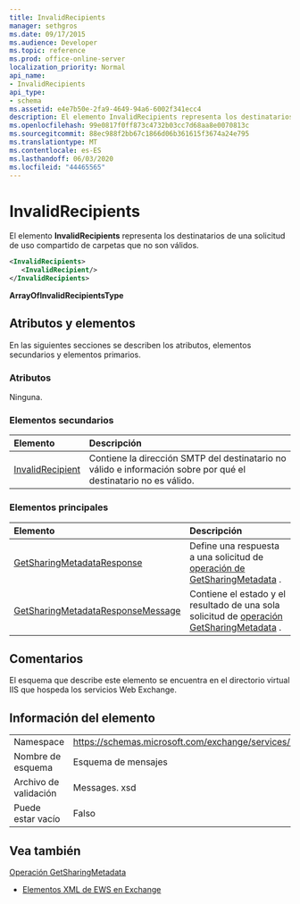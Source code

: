 ```yaml
---
title: InvalidRecipients
manager: sethgros
ms.date: 09/17/2015
ms.audience: Developer
ms.topic: reference
ms.prod: office-online-server
localization_priority: Normal
api_name:
- InvalidRecipients
api_type:
- schema
ms.assetid: e4e7b50e-2fa9-4649-94a6-6002f341ecc4
description: El elemento InvalidRecipients representa los destinatarios de una solicitud de uso compartido de carpetas que no son válidos.
ms.openlocfilehash: 99e0817f0ff873c4732b03cc7d68aa8e0070813c
ms.sourcegitcommit: 88ec988f2bb67c1866d06b361615f3674a24e795
ms.translationtype: MT
ms.contentlocale: es-ES
ms.lasthandoff: 06/03/2020
ms.locfileid: "44465565"
---
```

# <a name="invalidrecipients"></a>InvalidRecipients

El elemento **InvalidRecipients** representa los destinatarios de una solicitud de uso compartido de carpetas que no son válidos. 
  
```XML
<InvalidRecipients>
   <InvalidRecipient/>
</InvalidRecipients>
```

 **ArrayOfInvalidRecipientsType**
## <a name="attributes-and-elements"></a>Atributos y elementos

En las siguientes secciones se describen los atributos, elementos secundarios y elementos primarios.
  
### <a name="attributes"></a>Atributos

Ninguna.
  
### <a name="child-elements"></a>Elementos secundarios

|**Elemento**|**Descripción**|
|:-----|:-----|
|[InvalidRecipient](invalidrecipient.md) <br/> |Contiene la dirección SMTP del destinatario no válido e información sobre por qué el destinatario no es válido.  <br/> |
   
### <a name="parent-elements"></a>Elementos principales

|**Elemento**|**Descripción**|
|:-----|:-----|
|[GetSharingMetadataResponse](getsharingmetadataresponse.md) <br/> |Define una respuesta a una solicitud de [operación de GetSharingMetadata](getsharingmetadata-operation.md) .  <br/> |
|[GetSharingMetadataResponseMessage](getsharingmetadataresponsemessage.md) <br/> |Contiene el estado y el resultado de una sola solicitud de [operación GetSharingMetadata](getsharingmetadata-operation.md) .  <br/> |
   
## <a name="remarks"></a>Comentarios

El esquema que describe este elemento se encuentra en el directorio virtual IIS que hospeda los servicios Web Exchange.
  
## <a name="element-information"></a>Información del elemento

|||
|:-----|:-----|
|Namespace  <br/> |https://schemas.microsoft.com/exchange/services/2006/messages  <br/> |
|Nombre de esquema  <br/> |Esquema de mensajes  <br/> |
|Archivo de validación  <br/> |Messages. xsd  <br/> |
|Puede estar vacío  <br/> |Falso  <br/> |
   
## <a name="see-also"></a>Vea también



[Operación GetSharingMetadata](getsharingmetadata-operation.md)


- [Elementos XML de EWS en Exchange](ews-xml-elements-in-exchange.md)


